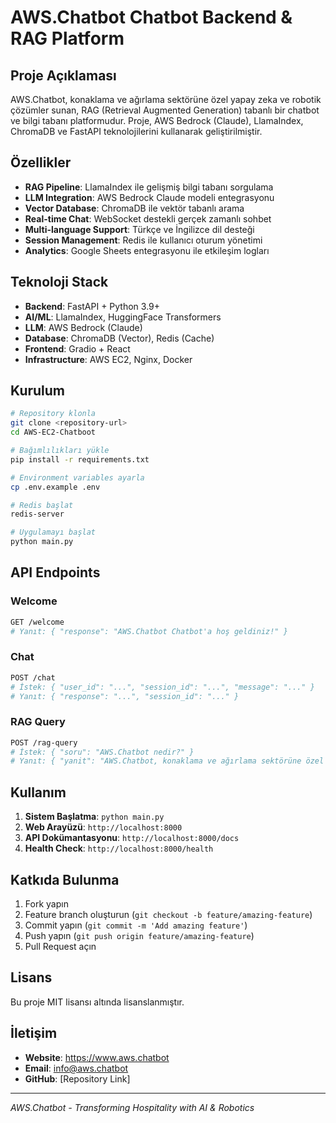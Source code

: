 # AWS.Chatbot Chatbot Backend & RAG Platform

## Proje Açıklaması

AWS.Chatbot, konaklama ve ağırlama sektörüne özel yapay zeka ve robotik çözümler sunan, RAG (Retrieval Augmented Generation) tabanlı bir chatbot ve bilgi tabanı platformudur. Proje, AWS Bedrock (Claude), LlamaIndex, ChromaDB ve FastAPI teknolojilerini kullanarak geliştirilmiştir.

## Özellikler

- **RAG Pipeline**: LlamaIndex ile gelişmiş bilgi tabanı sorgulama
- **LLM Integration**: AWS Bedrock Claude modeli entegrasyonu
- **Vector Database**: ChromaDB ile vektör tabanlı arama
- **Real-time Chat**: WebSocket destekli gerçek zamanlı sohbet
- **Multi-language Support**: Türkçe ve İngilizce dil desteği
- **Session Management**: Redis ile kullanıcı oturum yönetimi
- **Analytics**: Google Sheets entegrasyonu ile etkileşim logları

## Teknoloji Stack

- **Backend**: FastAPI + Python 3.9+
- **AI/ML**: LlamaIndex, HuggingFace Transformers
- **LLM**: AWS Bedrock (Claude)
- **Database**: ChromaDB (Vector), Redis (Cache)
- **Frontend**: Gradio + React
- **Infrastructure**: AWS EC2, Nginx, Docker

## Kurulum

```bash
# Repository klonla
git clone <repository-url>
cd AWS-EC2-Chatboot

# Bağımlılıkları yükle
pip install -r requirements.txt

# Environment variables ayarla
cp .env.example .env

# Redis başlat
redis-server

# Uygulamayı başlat
python main.py
```

## API Endpoints

### Welcome
```bash
GET /welcome
# Yanıt: { "response": "AWS.Chatbot Chatbot'a hoş geldiniz!" }
```

### Chat
```bash
POST /chat
# İstek: { "user_id": "...", "session_id": "...", "message": "..." }
# Yanıt: { "response": "...", "session_id": "..." }
```

### RAG Query
```bash
POST /rag-query
# İstek: { "soru": "AWS.Chatbot nedir?" }
# Yanıt: { "yanit": "AWS.Chatbot, konaklama ve ağırlama sektörüne özel yapay zeka..." }
```

## Kullanım

1. **Sistem Başlatma**: `python main.py`
2. **Web Arayüzü**: `http://localhost:8000`
3. **API Dokümantasyonu**: `http://localhost:8000/docs`
4. **Health Check**: `http://localhost:8000/health`

## Katkıda Bulunma

1. Fork yapın
2. Feature branch oluşturun (`git checkout -b feature/amazing-feature`)
3. Commit yapın (`git commit -m 'Add amazing feature'`)
4. Push yapın (`git push origin feature/amazing-feature`)
5. Pull Request açın

## Lisans

Bu proje MIT lisansı altında lisanslanmıştır.

## İletişim

- **Website**: https://www.aws.chatbot
- **Email**: info@aws.chatbot
- **GitHub**: [Repository Link]

---

*AWS.Chatbot - Transforming Hospitality with AI & Robotics*
